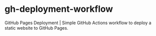 # gh-deployment-workflow
GitHub Pages Deployment | Simple GitHub Actions workflow to deploy a static website to GitHub Pages.
